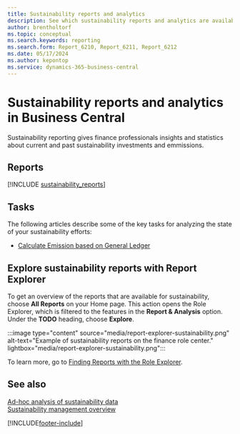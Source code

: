 ```yaml
---
title: Sustainability reports and analytics
description: See which sustainability reports and analytics are available in the standard version of Business Central so that you can keep track of your business.
author: brentholtorf
ms.topic: conceptual
ms.search.keywords: reporting
ms.search.form: Report_6210, Report_6211, Report_6212
ms.date: 05/17/2024
ms.author: kepontop
ms.service: dynamics-365-business-central
---
```


# Sustainability reports and analytics in Business Central

Sustainability reporting gives finance professionals insights and statistics about current and past sustainability investments and emmissions.  

## Reports

[!INCLUDE [sustainability_reports](includes/sustainability-reports-include.md)]

## Tasks

The following articles describe some of the key tasks for analyzing the state of your sustainability efforts:

* [Calculate Emission based on General Ledger](finance-sustainability-journal.md)

## Explore sustainability reports with Report Explorer

To get an overview of the reports that are available for sustainability, choose **All Reports** on your Home page. This action opens the Role Explorer, which is filtered to the features in the **Report & Analysis** option. Under the **TODO** heading, choose **Explore**.

:::image type="content" source="media/report-explorer-sustainability.png" alt-text="Example of sustainability reports on the finance role center." lightbox="media/report-explorer-sustainability.png":::

To learn more, go to [Finding Reports with the Role Explorer](ui-role-explorer.md).

## See also

[Ad-hoc analysis of sustainability data](ad-hoc-analysis-sustainability.md)   
[Sustainability management overview](finance-manage-sustainability.md)   

[!INCLUDE[footer-include](includes/footer-banner.md)]
